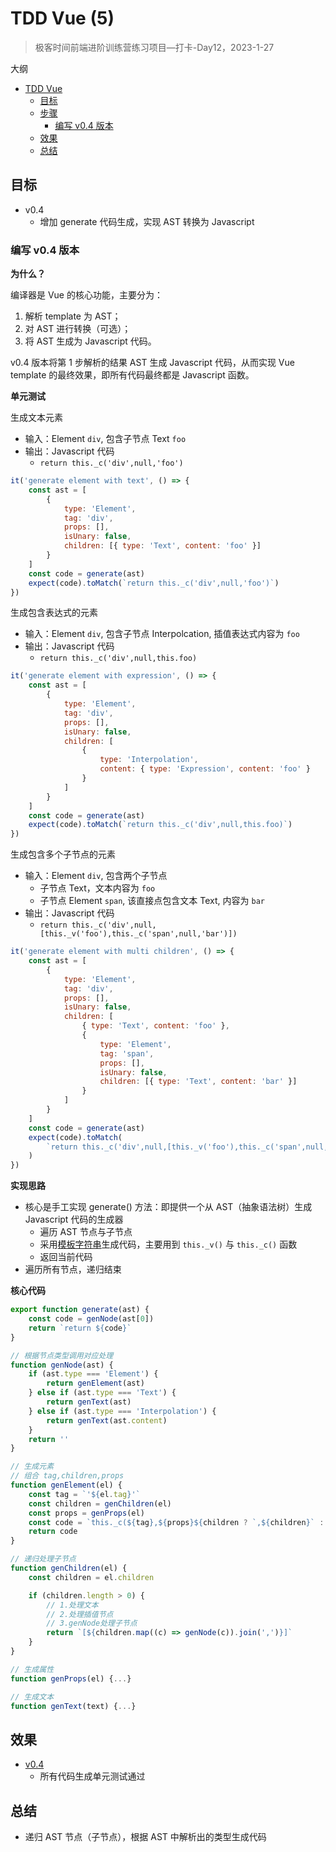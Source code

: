 # TDD Vue (5)

> 极客时间前端进阶训练营练习项目—打卡-Day12，2023-1-27

大纲

- [TDD Vue](#tdd-vue)
  - [目标](#目标)
  - [步骤](#步骤)
    - [编写 v0.4 版本](#编写-v04-版本)
  - [效果](#效果)
  - [总结](#总结)

## 目标

- v0.4
  - 增加 generate 代码生成，实现 AST 转换为 Javascript

### 编写 v0.4 版本

**为什么？**

编译器是 Vue 的核心功能，主要分为：

1. 解析 template 为 AST；
2. 对 AST 进行转换（可选）；
3. 将 AST 生成为 Javascript 代码。

v0.4 版本将第 1 步解析的结果 AST 生成 Javascript 代码，从而实现 Vue template 的最终效果，即所有代码最终都是 Javascript 函数。

**单元测试**

生成文本元素

- 输入：Element `div`, 包含子节点 Text `foo`
- 输出：Javascript 代码
  - `return this._c('div',null,'foo')`

```js
it('generate element with text', () => {
    const ast = [
        {
            type: 'Element',
            tag: 'div',
            props: [],
            isUnary: false,
            children: [{ type: 'Text', content: 'foo' }]
        }
    ]
    const code = generate(ast)
    expect(code).toMatch(`return this._c('div',null,'foo')`)
})
```

生成包含表达式的元素

- 输入：Element `div`, 包含子节点 Interpolcation, 插值表达式内容为 `foo`
- 输出：Javascript 代码
  - `return this._c('div',null,this.foo)`

```js
it('generate element with expression', () => {
    const ast = [
        {
            type: 'Element',
            tag: 'div',
            props: [],
            isUnary: false,
            children: [
                {
                    type: 'Interpolation',
                    content: { type: 'Expression', content: 'foo' }
                }
            ]
        }
    ]
    const code = generate(ast)
    expect(code).toMatch(`return this._c('div',null,this.foo)`)
})
```

生成包含多个子节点的元素

- 输入：Element `div`, 包含两个子节点
  - 子节点 Text，文本内容为 `foo`
  - 子节点 Element `span`, 该直接点包含文本 Text, 内容为 `bar`
- 输出：Javascript 代码
  - `return this._c('div',null,[this._v('foo'),this._c('span',null,'bar')])`

```js
it('generate element with multi children', () => {
    const ast = [
        {
            type: 'Element',
            tag: 'div',
            props: [],
            isUnary: false,
            children: [
                { type: 'Text', content: 'foo' },
                {
                    type: 'Element',
                    tag: 'span',
                    props: [],
                    isUnary: false,
                    children: [{ type: 'Text', content: 'bar' }]
                }
            ]
        }
    ]
    const code = generate(ast)
    expect(code).toMatch(
        `return this._c('div',null,[this._v('foo'),this._c('span',null,'bar')])`
    )
})
```

**实现思路**

- 核心是手工实现 generate() 方法：即提供一个从 AST（抽象语法树）生成 Javascript 代码的生成器
  - 遍历 AST 节点与子节点
  - 采用[模板字符串][doc-jslang-template-literals]生成代码，主要用到 `this._v()` 与 `this._c()` 函数
  - 返回当前代码
- 遍历所有节点，递归结束

**核心代码**

```js
export function generate(ast) {
    const code = genNode(ast[0])
    return `return ${code}`
}

// 根据节点类型调用对应处理
function genNode(ast) {
    if (ast.type === 'Element') {
        return genElement(ast)
    } else if (ast.type === 'Text') {
        return genText(ast)
    } else if (ast.type === 'Interpolation') {
        return genText(ast.content)
    }
    return ''
}

// 生成元素
// 组合 tag,children,props
function genElement(el) {
    const tag = `'${el.tag}'`
    const children = genChildren(el)
    const props = genProps(el)
    const code = `this._c(${tag},${props}${children ? `,${children}` : ""})`
    return code
}

// 递归处理子节点
function genChildren(el) {
    const children = el.children

    if (children.length > 0) {
        // 1.处理文本
        // 2.处理插值节点
        // 3.genNode处理子节点
        return `[${children.map((c) => genNode(c)).join(',')}]`
    }
}

// 生成属性
function genProps(el) {...}

// 生成文本
function genText(text) {...}
```

## 效果

- [v0.4](https://github.com/tangyouhua/lab-tdd-vue/releases/tag/v0.4)
  - 所有代码生成单元测试通过

## 总结

- 递归 AST 节点（子节点），根据 AST 中解析出的类型生成代码

[1]: https://github.com/tangyouhua/lab-tdd-vue
[doc-tdd]: https://zh.wikipedia.org/wiki/%E6%B5%8B%E8%AF%95%E9%A9%B1%E5%8A%A8%E5%BC%80%E5%8F%91
[doc-jestjs]: https://jestjs.io/zh-Hans/docs/getting-started
[api-js-proxy]: https://developer.mozilla.org/zh-CN/docs/Web/JavaScript/Reference/Global_Objects/Proxy
[doc-vuejs-how-reactivity-works-in-vue]: https://cn.vuejs.org/guide/extras/reactivity-in-depth.html#how-reactivity-works-in-vue
[doc-vuejs-render-pipeline]: https://cn.vuejs.org/guide/extras/rendering-mechanism.html#render-pipeline
[doc-jestjs-fnimpl]: https://jestjs.io/zh-Hans/docs/jest-object#jestfnimplementation
[api-jestjs-jestusefaketimersfaketimersconfig]: https://jestjs.io/zh-Hans/docs/jest-object#jestusefaketimersfaketimersconfig
[api-jestjs-jestrunalltimers]: https://jestjs.io/zh-Hans/docs/jest-object#jestrunalltimers
[extension-vscode-jestrunner]: https://marketplace.visualstudio.com/items?itemName=firsttris.vscode-jest-runner
[doc-jslang-template-literals]: https://developer.mozilla.org/zh-CN/docs/Web/JavaScript/Reference/Template_literals
